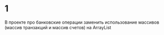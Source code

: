 
# 1
В проекте про банковские операции заменить использование массивов (массив транзакций и массив счетов)
на ArrayList






